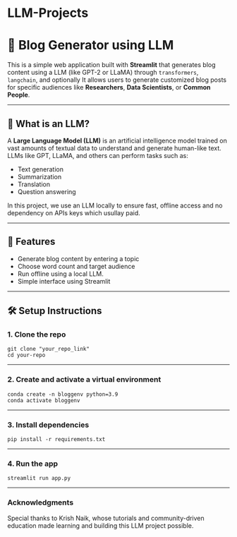 # LLM-Projects

# 🧠 Blog Generator using LLM

This is a simple web application built with **Streamlit** that generates blog content using a LLM (like GPT-2 or LLaMA) through `transformers`, `langchain`, and optionally It allows users to generate customized blog posts for specific audiences like **Researchers**, **Data Scientists**, or **Common People**.

---

## 📌 What is an LLM?

A **Large Language Model (LLM)** is an artificial intelligence model trained on vast amounts of textual data to understand and generate human-like text. LLMs like GPT, LLaMA, and others can perform tasks such as:

- Text generation
- Summarization
- Translation
- Question answering

In this project, we use an LLM locally to ensure fast, offline access and no dependency on APIs keys which usullay paid.

---

## 🚀 Features

- Generate blog content by entering a topic
- Choose word count and target audience
- Run offline using a local LLM.
- Simple interface using Streamlit

---

## 🛠️ Setup Instructions

### 1. Clone the repo
```
git clone "your_repo_link"
cd your-repo
```
---

### 2. Create and activate a virtual environment
```
conda create -n bloggenv python=3.9
conda activate bloggenv
```
---

### 3. Install dependencies
```
pip install -r requirements.txt
```
---

### 4. Run the app
```
streamlit run app.py
```
---

### Acknowledgments

Special thanks to Krish Naik, whose tutorials and community-driven education made learning and building this LLM project possible.




